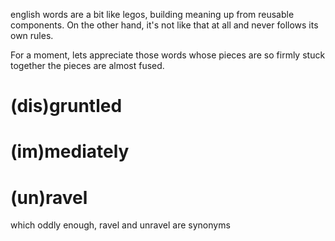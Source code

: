 english words are a bit like legos, building meaning up from reusable components.
On the other hand, it's not like that at all and never follows its own rules.

For a moment, lets appreciate those words whose pieces are so firmly stuck together the pieces are almost fused.

# (dis)gruntled
# (im)mediately
# (un)ravel
which oddly enough, ravel and unravel are synonyms
